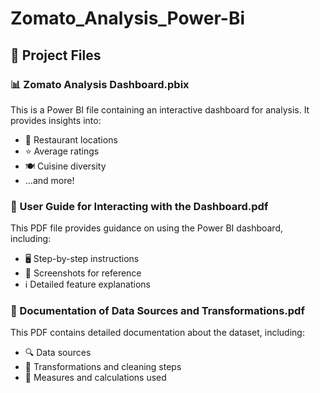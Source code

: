 # Zomato_Analysis_Power-Bi

## 📂 Project Files

### 📊 Zomato Analysis Dashboard.pbix  
This is a Power BI file containing an interactive dashboard for analysis. It provides insights into:  
- 📍 Restaurant locations  
- ⭐ Average ratings  
- 🍽️ Cuisine diversity  
- ...and more!

### 📜 User Guide for Interacting with the Dashboard.pdf  
This PDF file provides guidance on using the Power BI dashboard, including:  
- 🖥️ Step-by-step instructions  
- 📸 Screenshots for reference  
- ℹ️ Detailed feature explanations  

### 📑 Documentation of Data Sources and Transformations.pdf  
This PDF contains detailed documentation about the dataset, including:  
- 🔍 Data sources   
- 🔄 Transformations and cleaning steps  
- 📏 Measures and calculations used  

